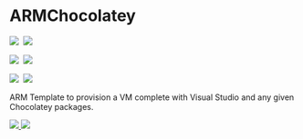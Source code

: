 # ARMChocolatey

<IMG SRC="https://azbotstorage.blob.core.windows.net/badges/visual-studio-dev-vm-chocolatey/PublicLastTestDate.svg" />&nbsp;
<IMG SRC="https://azbotstorage.blob.core.windows.net/badges/visual-studio-dev-vm-chocolatey/PublicDeployment.svg" />&nbsp;

<IMG SRC="https://azbotstorage.blob.core.windows.net/badges/visual-studio-dev-vm-chocolatey/FairfaxLastTestDate.svg" />&nbsp;
<IMG SRC="https://azbotstorage.blob.core.windows.net/badges/visual-studio-dev-vm-chocolatey/FairfaxDeployment.svg" />&nbsp;

<IMG SRC="https://azbotstorage.blob.core.windows.net/badges/visual-studio-dev-vm-chocolatey/BestPracticeResult.svg" />&nbsp;
<IMG SRC="https://azbotstorage.blob.core.windows.net/badges/visual-studio-dev-vm-chocolatey/CredScanResult.svg" />&nbsp;

ARM Template to provision a VM complete with Visual Studio and any given Chocolatey packages.

<a href="https://portal.azure.com/#create/microsoft.template/uri/https%3A%2F%2Fraw.githubusercontent.com%2FAzure%2Fazure-quickstart-templates%2Fmaster%2Fvisual-studio-dev-vm-chocolatey%2Fazuredeploy.json" target="_blank">
    <img src="http://azuredeploy.net/deploybutton.png"/>
</a>
<a href="http://armviz.io/#/?load=https://raw.githubusercontent.com/Azure/azure-quickstart-templates/master/visual-studio-dev-vm-chocolatey/azuredeploy.json" target="_blank">
    <img src="http://armviz.io/visualizebutton.png"/>
</a>

